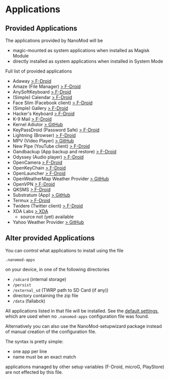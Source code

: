 # Applications

## Provided Applications

The applications provided by NanoMod will be
* magic-mounted as system applications when installed as Magisk Module
* directly installed as system applications when installed in System Mode

Full list of provided applications
* Adaway [> F-Droid](https://f-droid.org/repository/browse/?fdfilter=adaway&fdid=org.adaway)
* Amaze (File Manager) [> F-Droid](https://f-droid.org/repository/browse/?fdfilter=amaze&fdid=com.amaze.filemanager)
* AnySoftKeyboard [> F-Droid](https://f-droid.org/repository/browse/?fdfilter=anysoftkeyboard&fdid=com.menny.android.anysoftkeyboard)
* (Simple) Calendar [> F-Droid](https://f-droid.org/repository/browse/?fdfilter=calendar&fdid=com.simplemobiletools.calendar)
* Face Slim (Facebook client) [> F-Droid](https://f-droid.org/repository/browse/?fdfilter=face+slim&fdid=org.indywidualni.fblite)
* (Simple) Gallery [> F-Droid](https://f-droid.org/repository/browse/?fdfilter=gallery&fdid=com.simplemobiletools.gallery)
* Hacker's Keyboard [> F-Droid](https://f-droid.org/repository/browse/?fdfilter=hacker&fdid=org.pocketworkstation.pckeyboard)
* K-9 Mail [> F-Droid](https://f-droid.org/repository/browse/?fdfilter=k9&fdid=com.fsck.k9)
* Kernel Adiutor [> GitHub](https://github.com/Grarak/KernelAdiutor)
* KeyPassDroid (Password Safe) [> F-Droid](https://f-droid.org/repository/browse/?fdfilter=keepass&fdid=com.android.keepass)
* Lightning (Browser) [> F-Droid](https://f-droid.org/repository/browse/?fdfilter=lightning&fdid=acr.browser.lightning)
* MPV (Video Player) [> GitHub](https://github.com/mpv-android/mpv-android)
* New Pipe (YouTube client) [> F-Droid](https://f-droid.org/repository/browse/?fdfilter=newpipe&fdid=org.schabi.newpipe)
* Oandbackup (App backup and restore) [> F-Droid](https://f-droid.org/repository/browse/?fdfilter=Oandbackup&fdid=dk.jens.backup)
* Odyssey (Audio player) [> F-Droid](https://f-droid.org/repository/browse/?fdfilter=odyssey&fdid=org.gateshipone.odyssey)
* OpenCamera [> F-Droid](https://f-droid.org/repository/browse/?fdfilter=open+camera&fdid=net.sourceforge.opencamera)
* OpenKeyChain [> F-Droid](https://f-droid.org/repository/browse/?fdfilter=Oandbackup&fdid=org.sufficientlysecure.keychain)
* OpenLauncher [> F-Droid](https://f-droid.org/repository/browse/?fdfilter=openlauncher&fdid=com.benny.openlauncher)
* OpenWeatherMap Weather Provider [> GitHub](https://github.com/LineageOS/android_packages_apps_OpenWeatherMapProvider)
* OpenVPN [> F-Droid](https://f-droid.org/repository/browse/?fdfilter=openvpn&fdid=de.blinkt.openvpn)
* QKSMS [> F-Droid](https://f-droid.org/repository/browse/?fdfilter=qk&fdid=com.moez.QKSMS)
* Substratum (App) [> GitHub](https://github.com/substratum/substratum)
* Termux [> F-Droid](https://f-droid.org/repository/browse/?fdfilter=termux&fdid=com.termux)
* Twidere (Twitter client) [> F-Droid](https://f-droid.org/repository/browse/?fdfilter=twidere&fdid=org.mariotaku.twidere)
* XDA Labs [> XDA](https://forum.xda-developers.com/android/apps-games/labs-t3241866)
  * source not (yet) available
* Yahoo Weather Provider [> GitHub](https://github.com/LineageOS/android_packages_apps_YahooWeatherProvider)

## Alter provided Applications

You can control what applications to install using the file

`.nanomod-apps`

on your device, in one of the following directories

* `/sdcard` (internal storage)
* `/persist`
* `/external_sd` (TWRP path to SD Card (if any))
* directory containing the zip file
* `/data` (fallabck)

All applications listed in that file will be installed. See the [default settings](.nanomod-apps), which are used when no `.nanomod-apps` configuration file was found. 

Alternatively you can also use the NanoMod-setupwizard package instead of manual creation of the configuration file.

The syntax is pretty simple:

* one app per line
* name must be an exact match

applications managed by other setup variables (F-Droid, microG, PlayStore) are not effected by this file.
